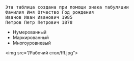 
<html>
<head>
</head>
<body>
<pre>
Эта таблица создана при помощи знака табуляции
Фамилия Имя Отчество Год рождения
Иванов Иван Иванович 1985
Петров Петр Петрович 1878
</pre>

<ul>
<li>Нумерованный</li>
<li>Маркированный</li>
<li>Многоуровневый</li>
</ul>

<img src=”/Рабочий стол/fff.jpg”>

</body>
</html>
